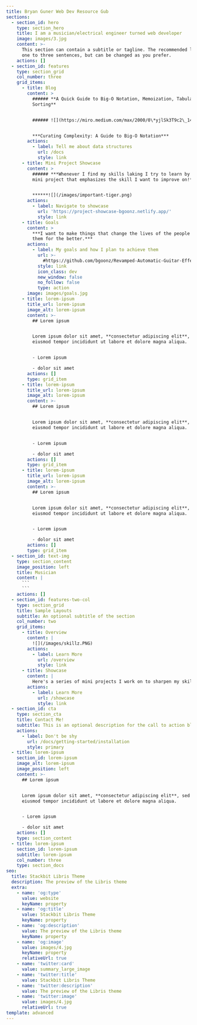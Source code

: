 ```yaml
---
title: Bryan Guner Web Dev Resource Gub
sections:
  - section_id: hero
    type: section_hero
    title: I am a musician/electrical engineer turned web developer
    image: images/3.jpg
    content: >-
      This section can contain a subtitle or tagline. The recommended length is
      one to three sentences, but can be changed as you prefer.
    actions: []
  - section_id: features
    type: section_grid
    col_number: three
    grid_items:
      - title: Blog
        content: >
          ###### **A Quick Guide to Big-O Notation, Memoization, Tabulation, and
          Sorting**


          ###### ![](https://miro.medium.com/max/2000/0\*yjlSk3T9c2\_14in1.png)


          ***Curating Complexity: A Guide to Big-O Notation***
        actions:
          - label: Tell me about data structures
            url: /docs
            style: link
      - title: Mini Project Showcase
        content: >
          ###### ***Whenever I find my skills laking I try to learn by doing a
          mini project that emphasizes the skill I want to improve on!***


          ******![](/images/important-tiger.png)
        actions:
          - label: Navigate to showcase
            url: 'https://project-showcase-bgoonz.netlify.app/'
            style: link
      - title: Goals
        content: >
          ***I want to make things that change the lives of the people that use
          them for the better.***
        actions:
          - label: My goals and how I plan to achieve them
            url: >-
              #https://github.com/bgoonz/Revamped-Automatic-Guitar-Effect-Triggering
            style: link
            icon_class: dev
            new_window: false
            no_follow: false
            type: action
        image: images/goals.jpg
      - title: lorem-ipsum
        title_url: lorem-ipsum
        image_alt: lorem-ipsum
        content: >-
          ## Lorem ipsum


          Lorem ipsum dolor sit amet, **consectetur adipiscing elit**, sed do
          eiusmod tempor incididunt ut labore et dolore magna aliqua.


          - Lorem ipsum

          - dolor sit amet
        actions: []
        type: grid_item
      - title: lorem-ipsum
        title_url: lorem-ipsum
        image_alt: lorem-ipsum
        content: >-
          ## Lorem ipsum


          Lorem ipsum dolor sit amet, **consectetur adipiscing elit**, sed do
          eiusmod tempor incididunt ut labore et dolore magna aliqua.


          - Lorem ipsum

          - dolor sit amet
        actions: []
        type: grid_item
      - title: lorem-ipsum
        title_url: lorem-ipsum
        image_alt: lorem-ipsum
        content: >-
          ## Lorem ipsum


          Lorem ipsum dolor sit amet, **consectetur adipiscing elit**, sed do
          eiusmod tempor incididunt ut labore et dolore magna aliqua.


          - Lorem ipsum

          - dolor sit amet
        actions: []
        type: grid_item
  - section_id: text-img
    type: section_content
    image_position: left
    title: Musician
    content: |
      ```
      ```
    actions: []
  - section_id: features-two-col
    type: section_grid
    title: Sample Layouts
    subtitle: An optional subtitle of the section
    col_number: two
    grid_items:
      - title: Overview
        content: |
          ![](/images/skillz.PNG)
        actions:
          - label: Learn More
            url: /overview
            style: link
      - title: Showcase
        content: |
          Here's a series of mini projects I work on to sharpen my skills!
        actions:
          - label: Learn More
            url: /showcase
            style: link
  - section_id: cta
    type: section_cta
    title: Contact Me!
    subtitle: This is an optional description for the call to action block.
    actions:
      - label: Don't be shy
        url: /docs/getting-started/installation
        style: primary
  - title: lorem-ipsum
    section_id: lorem-ipsum
    image_alt: lorem-ipsum
    image_position: left
    content: >-
      ## Lorem ipsum


      Lorem ipsum dolor sit amet, **consectetur adipiscing elit**, sed do
      eiusmod tempor incididunt ut labore et dolore magna aliqua.


      - Lorem ipsum

      - dolor sit amet
    actions: []
    type: section_content
  - title: lorem-ipsum
    section_id: lorem-ipsum
    subtitle: lorem-ipsum
    col_number: three
    type: section_docs
seo:
  title: Stackbit Libris Theme
  description: The preview of the Libris theme
  extra:
    - name: 'og:type'
      value: website
      keyName: property
    - name: 'og:title'
      value: Stackbit Libris Theme
      keyName: property
    - name: 'og:description'
      value: The preview of the Libris theme
      keyName: property
    - name: 'og:image'
      value: images/4.jpg
      keyName: property
      relativeUrl: true
    - name: 'twitter:card'
      value: summary_large_image
    - name: 'twitter:title'
      value: Stackbit Libris Theme
    - name: 'twitter:description'
      value: The preview of the Libris theme
    - name: 'twitter:image'
      value: images/4.jpg
      relativeUrl: true
template: advanced
---
```

